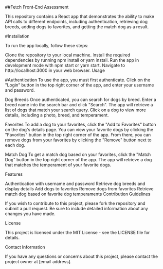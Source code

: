 ##Fetch Front-End Assessment

This repository contains a React app that demonstrates the ability to make API calls to different endpoints, including authentication, retrieving dog breeds, adding dogs to favorites, and getting the match dog as a result.

#Installation

To run the app locally, follow these steps:

Clone the repository to your local machine.
Install the required dependencies by running npm install or yarn install.
Run the app in development mode with npm start or yarn start.
Navigate to http://localhost:3000 in your web browser.
Usage

#Authentication
To use the app, you must first authenticate. Click on the "Login" button in the top right corner of the app, and enter your username and password.

Dog Breeds
Once authenticated, you can search for dogs by breed. Enter a breed name into the search bar and click "Search". The app will retrieve a list of dogs that match your search query. Click on a dog to view more details, including a photo, breed, and temperament.

Favorites
To add a dog to your favorites, click the "Add to Favorites" button on the dog's details page. You can view your favorite dogs by clicking the "Favorites" button in the top right corner of the app. From there, you can remove dogs from your favorites by clicking the "Remove" button next to each dog.

Match Dog
To get a match dog based on your favorites, click the "Match Dog" button in the top right corner of the app. The app will retrieve a dog that matches the temperament of your favorite dogs.

Features

Authentication with username and password
Retrieve dog breeds and display details
Add dogs to favorites
Remove dogs from favorites
Retrieve match dog based on favorite dog temperaments
Contribution Guidelines

If you wish to contribute to this project, please fork the repository and submit a pull request. Be sure to include detailed information about any changes you have made.

License

This project is licensed under the MIT License - see the LICENSE file for details.

Contact Information

If you have any questions or concerns about this project, please contact the project owner at [email address].
